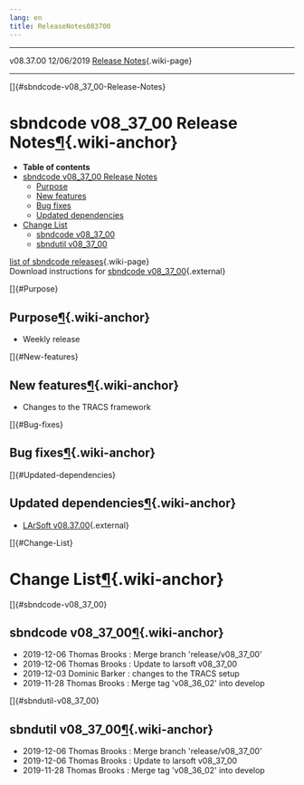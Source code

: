 ```yaml
---
lang: en
title: ReleaseNotes083700
---
```


  ----------- ------------ -- -- ------------------------------------------------------
  v08.37.00   12/06/2019         [Release Notes](ReleaseNotes083700.html){.wiki-page}
  ----------- ------------ -- -- ------------------------------------------------------

[]{#sbndcode-v08_37_00-Release-Notes}

sbndcode v08\_37\_00 Release Notes[¶](#sbndcode-v08_37_00-Release-Notes){.wiki-anchor}
======================================================================================

-   **Table of contents**
-   [sbndcode v08\_37\_00 Release
    Notes](#sbndcode-v08_37_00-Release-Notes)
    -   [Purpose](#Purpose)
    -   [New features](#New-features)
    -   [Bug fixes](#Bug-fixes)
    -   [Updated dependencies](#Updated-dependencies)
-   [Change List](#Change-List)
    -   [sbndcode v08\_37\_00](#sbndcode-v08_37_00)
    -   [sbndutil v08\_37\_00](#sbndutil-v08_37_00)

[list of sbndcode
releases](List_of_SBND_code_releases.html){.wiki-page}\
Download instructions for [sbndcode
v08\_37\_00](http://scisoft.fnal.gov/scisoft/bundles/sbnd/v08_37_00/sbndcode-v08_37_00.html){.external}

[]{#Purpose}

Purpose[¶](#Purpose){.wiki-anchor}
----------------------------------

-   Weekly release

[]{#New-features}

New features[¶](#New-features){.wiki-anchor}
--------------------------------------------

-   Changes to the TRACS framework

[]{#Bug-fixes}

Bug fixes[¶](#Bug-fixes){.wiki-anchor}
--------------------------------------

[]{#Updated-dependencies}

Updated dependencies[¶](#Updated-dependencies){.wiki-anchor}
------------------------------------------------------------

-   [LArSoft
    v08.37.00](https://cdcvs.fnal.gov/redmine/projects/larsoft/wiki/ReleaseNotes083700){.external}

[]{#Change-List}

Change List[¶](#Change-List){.wiki-anchor}
==========================================

[]{#sbndcode-v08_37_00}

sbndcode v08\_37\_00[¶](#sbndcode-v08_37_00){.wiki-anchor}
----------------------------------------------------------

-   2019-12-06 Thomas Brooks : Merge branch \'release/v08\_37\_00\'
-   2019-12-06 Thomas Brooks : Update to larsoft v08\_37\_00
-   2019-12-03 Dominic Barker : changes to the TRACS setup
-   2019-11-28 Thomas Brooks : Merge tag \'v08\_36\_02\' into develop

[]{#sbndutil-v08_37_00}

sbndutil v08\_37\_00[¶](#sbndutil-v08_37_00){.wiki-anchor}
----------------------------------------------------------

-   2019-12-06 Thomas Brooks : Merge branch \'release/v08\_37\_00\'
-   2019-12-06 Thomas Brooks : Update to larsoft v08\_37\_00
-   2019-11-28 Thomas Brooks : Merge tag \'v08\_36\_02\' into develop
